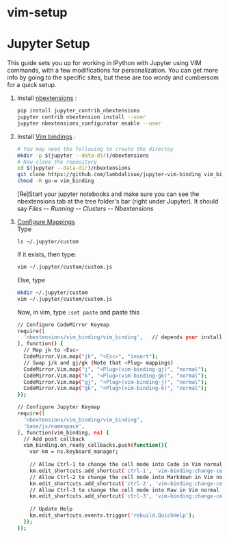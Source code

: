 # vim-setup





# Jupyter Setup

This guide sets you up for working in IPython with Jupyter using VIM commands, with a few modifications for personalization.  You can get more info by going to the specific sites, but these are too wordy and cumbersom for a quick setup.

<ol>
<li> Install <a href=https://github.com/ipython-contrib/jupyter_contrib_nbextensions#installation>nbextensions</a> :</li>

```bash  
pip install jupyter_contrib_nbextensions
jupyter contrib nbextension install --user
jupyter nbextensions_configurator enable --user
```

<li> Install <a href=https://github.com/lambdalisue/jupyter-vim-binding/wiki/Installation>Vim bindings</a> :</li>
  
```bash
# You may need the following to create the directoy
mkdir -p $(jupyter --data-dir)/nbextensions
# Now clone the repository
cd $(jupyter --data-dir)/nbextensions
git clone https://github.com/lambdalisue/jupyter-vim-binding vim_binding
chmod -R go-w vim_binding
```
[Re]Start your jupyter notebooks and make sure you can see the nbextensions tab at the tree folder's bar (right under Jupyter).  It should say <i>Files -- Running -- Clusters -- Nbextensions</i>

<li> <a href=https://github.com/lambdalisue/jupyter-vim-binding#customization>Configure Mappings</a> </li>
Type 

`ls ~/.jupyter/custom`

If it exists, then type:

```bash
vim ~/.jupyter/custom/custom.js
```
Else, type
```bash
mkdir ~/.jupyter/custom
vim ~/.jupyter/custom/custom.js
```
Now, in vim, type `:set paste` and paste this
```bash
// Configure CodeMirror Keymap
require([
  'nbextensions/vim_binding/vim_binding',   // depends your installation
], function() {
  // Map jk to <Esc>
  CodeMirror.Vim.map("jk", "<Esc>", "insert");
  // Swap j/k and gj/gk (Note that <Plug> mappings)
  CodeMirror.Vim.map("j", "<Plug>(vim-binding-gj)", "normal");
  CodeMirror.Vim.map("k", "<Plug>(vim-binding-gk)", "normal");
  CodeMirror.Vim.map("gj", "<Plug>(vim-binding-j)", "normal");
  CodeMirror.Vim.map("gk", "<Plug>(vim-binding-k)", "normal");
});

// Configure Jupyter Keymap
require([
  'nbextensions/vim_binding/vim_binding',
  'base/js/namespace',
], function(vim_binding, ns) {
  // Add post callback
  vim_binding.on_ready_callbacks.push(function(){
    var km = ns.keyboard_manager;
    
    // Allow Ctrl-1 to change the cell mode into Code in Vim normal mode
    km.edit_shortcuts.add_shortcut('ctrl-1', 'vim-binding:change-cell-to-code', true);
    // Allow Ctrl-2 to change the cell mode into Markdown in Vim normal mode
    km.edit_shortcuts.add_shortcut('ctrl-2', 'vim-binding:change-cell-to-markdown', true);
    // Allow Ctrl-3 to change the cell mode into Raw in Vim normal mode
    km.edit_shortcuts.add_shortcut('ctrl-3', 'vim-binding:change-cell-to-raw', true);
    
    // Update Help
    km.edit_shortcuts.events.trigger('rebuild.QuickHelp');
  });
});
```

</ol>
